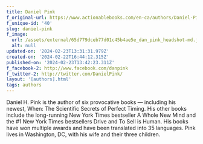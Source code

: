 ```yaml
---
title: Daniel Pink
f_original-url: https://www.actionablebooks.com/en-ca/authors/Daniel-Pink/
f_unique-id: '40'
slug: daniel-pink
f_image:
  url: /assets/external/65d779dceb77d01c45b4ae5e_dan_pink_headshot-md.jpeg
  alt: null
updated-on: '2024-02-23T13:31:31.979Z'
created-on: '2024-02-22T16:44:12.315Z'
published-on: '2024-02-23T13:42:23.311Z'
f_facebook-2: http://www.facebook.com/danpink
f_twitter-2: http://twitter.com/DanielPink/
layout: '[authors].html'
tags: authors
---
```


Daniel H. Pink is the author of six provocative books — including his newest, When: The Scientific Secrets of Perfect Timing. His other books include the long-running New York Times bestseller A Whole New Mind and the #1 New York Times bestsellers Drive and To Sell is Human. His books have won multiple awards and have been translated into 35 languages. Pink lives in Washington, DC, with his wife and their three children.
